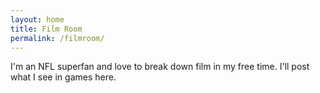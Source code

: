 ```yaml
---
layout: home
title: Film Room
permalink: /filmroom/
---
```


I'm an NFL superfan and love to break down film in my free time. I'll post what I see in games here.
